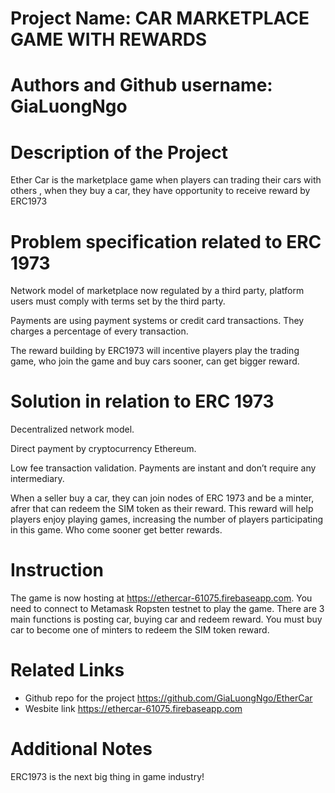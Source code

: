 
# Project Name:  CAR MARKETPLACE GAME WITH REWARDS

# Authors and Github username: GiaLuongNgo

# Description of the Project 

Ether Car is the marketplace game when players can trading their cars with others , when they buy a car, they have opportunity to receive reward by ERC1973

# Problem specification related to ERC 1973

Network model of marketplace now regulated by a third party, platform users must comply with terms set by the third party.

Payments are using payment systems or credit card transactions. They charges a percentage of every transaction.

The reward building by ERC1973 will incentive players play the trading game, who join the game and buy cars sooner, can get bigger reward.

# Solution in relation to ERC 1973 

Decentralized network model.

Direct payment by cryptocurrency Ethereum.

Low fee transaction validation. Payments are instant and don’t require any intermediary.

When a seller buy a car, they can join nodes of ERC 1973 and be a minter, afrer that can redeem the SIM token as their reward. This reward will help players enjoy playing games, increasing the number of players participating in this game. Who come sooner get better rewards.

# Instruction

The game is now hosting at https://ethercar-61075.firebaseapp.com.
You need to connect to Metamask Ropsten testnet to play the game.
There are 3 main functions is posting car, buying car and redeem reward.
You must buy car to become one of minters to redeem the SIM token reward.


# Related Links

* Github repo for the project https://github.com/GiaLuongNgo/EtherCar
* Wesbite link https://ethercar-61075.firebaseapp.com

# Additional Notes 

 ERC1973 is the next big thing in game industry!
